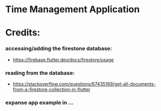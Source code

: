 # Time Management Application

# Credits:
### accessing/adding the firestone database:
- https://firebase.flutter.dev/docs/firestore/usage

### reading from the database:
- https://stackoverflow.com/questions/67435169/get-all-documents-from-a-firestore-collection-in-flutter

### expanse app example in ...